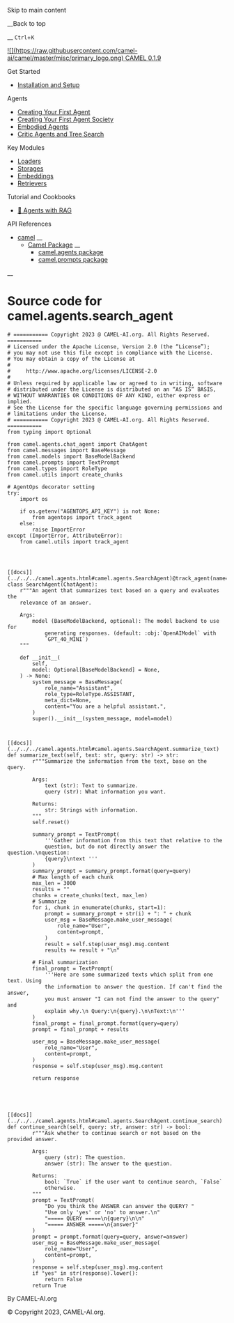 Skip to main content

__Back to top

__ `Ctrl`+`K`

[ ![](https://raw.githubusercontent.com/camel-
ai/camel/master/misc/primary_logo.png) CAMEL 0.1.9 ](../../../index.html)

Get Started

  * [Installation and Setup](../../../get_started/setup.html)

Agents

  * [Creating Your First Agent](../../../agents/single_agent.html)
  * [Creating Your First Agent Society](../../../agents/role_playing.html)
  * [Embodied Agents](../../../agents/embodied_agents.html)
  * [Critic Agents and Tree Search](../../../agents/critic_agents_and_tree_search.html)

Key Modules

  * [Loaders](../../../key_modules/loaders.html)
  * [Storages](../../../key_modules/storages.html)
  * [Embeddings](../../../key_modules/embeddings.html)
  * [Retrievers](../../../key_modules/retrievers.html)

Tutorial and Cookbooks

  * [🐫 Agents with RAG](../../../tutorials_and_cookbooks/agents_with_rag.html)

API References

  * [camel](../../../modules.html) __
    * [Camel Package](../../../camel.html) __
      * [camel.agents package](../../../camel.agents.html)
      * [camel.prompts package](../../../camel.prompts.html)

__

#

# Source code for camel.agents.search_agent

    
    
    # =========== Copyright 2023 @ CAMEL-AI.org. All Rights Reserved. ===========
    # Licensed under the Apache License, Version 2.0 (the “License”);
    # you may not use this file except in compliance with the License.
    # You may obtain a copy of the License at
    #
    #     http://www.apache.org/licenses/LICENSE-2.0
    #
    # Unless required by applicable law or agreed to in writing, software
    # distributed under the License is distributed on an “AS IS” BASIS,
    # WITHOUT WARRANTIES OR CONDITIONS OF ANY KIND, either express or implied.
    # See the License for the specific language governing permissions and
    # limitations under the License.
    # =========== Copyright 2023 @ CAMEL-AI.org. All Rights Reserved. ===========
    from typing import Optional
    
    from camel.agents.chat_agent import ChatAgent
    from camel.messages import BaseMessage
    from camel.models import BaseModelBackend
    from camel.prompts import TextPrompt
    from camel.types import RoleType
    from camel.utils import create_chunks
    
    # AgentOps decorator setting
    try:
        import os
    
        if os.getenv("AGENTOPS_API_KEY") is not None:
            from agentops import track_agent
        else:
            raise ImportError
    except (ImportError, AttributeError):
        from camel.utils import track_agent
    
    
    
    
    [[docs]](../../../camel.agents.html#camel.agents.SearchAgent)@track_agent(name="SearchAgent")
    class SearchAgent(ChatAgent):
        r"""An agent that summarizes text based on a query and evaluates the
        relevance of an answer.
    
        Args:
            model (BaseModelBackend, optional): The model backend to use for
                generating responses. (default: :obj:`OpenAIModel` with
                `GPT_4O_MINI`)
        """
    
        def __init__(
            self,
            model: Optional[BaseModelBackend] = None,
        ) -> None:
            system_message = BaseMessage(
                role_name="Assistant",
                role_type=RoleType.ASSISTANT,
                meta_dict=None,
                content="You are a helpful assistant.",
            )
            super().__init__(system_message, model=model)
    
    
    
    [[docs]](../../../camel.agents.html#camel.agents.SearchAgent.summarize_text)    def summarize_text(self, text: str, query: str) -> str:
            r"""Summarize the information from the text, base on the query.
    
            Args:
                text (str): Text to summarize.
                query (str): What information you want.
    
            Returns:
                str: Strings with information.
            """
            self.reset()
    
            summary_prompt = TextPrompt(
                '''Gather information from this text that relative to the
                question, but do not directly answer the question.\nquestion:
                {query}\ntext '''
            )
            summary_prompt = summary_prompt.format(query=query)
            # Max length of each chunk
            max_len = 3000
            results = ""
            chunks = create_chunks(text, max_len)
            # Summarize
            for i, chunk in enumerate(chunks, start=1):
                prompt = summary_prompt + str(i) + ": " + chunk
                user_msg = BaseMessage.make_user_message(
                    role_name="User",
                    content=prompt,
                )
                result = self.step(user_msg).msg.content
                results += result + "\n"
    
            # Final summarization
            final_prompt = TextPrompt(
                '''Here are some summarized texts which split from one text. Using
                the information to answer the question. If can't find the answer,
                you must answer "I can not find the answer to the query" and
                explain why.\n Query:\n{query}.\n\nText:\n'''
            )
            final_prompt = final_prompt.format(query=query)
            prompt = final_prompt + results
    
            user_msg = BaseMessage.make_user_message(
                role_name="User",
                content=prompt,
            )
            response = self.step(user_msg).msg.content
    
            return response
    
    
    
    
    
    [[docs]](../../../camel.agents.html#camel.agents.SearchAgent.continue_search)    def continue_search(self, query: str, answer: str) -> bool:
            r"""Ask whether to continue search or not based on the provided answer.
    
            Args:
                query (str): The question.
                answer (str): The answer to the question.
    
            Returns:
                bool: `True` if the user want to continue search, `False`
                otherwise.
            """
            prompt = TextPrompt(
                "Do you think the ANSWER can answer the QUERY? "
                "Use only 'yes' or 'no' to answer.\n"
                "===== QUERY =====\n{query}\n\n"
                "===== ANSWER =====\n{answer}"
            )
            prompt = prompt.format(query=query, answer=answer)
            user_msg = BaseMessage.make_user_message(
                role_name="User",
                content=prompt,
            )
            response = self.step(user_msg).msg.content
            if "yes" in str(response).lower():
                return False
            return True
    
    
    

By CAMEL-AI.org

© Copyright 2023, CAMEL-AI.org.  

